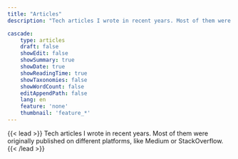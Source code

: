 ```yaml
---
title: "Articles"
description: "Tech articles I wrote in recent years. Most of them were originally published on different platforms, like Medium or StackOverflow."

cascade:
    type: articles
    draft: false
    showEdit: false
    showSummary: true
    showDate: true
    showReadingTime: true
    showTaxonomies: false
    showWordCount: false
    editAppendPath: false
    lang: en
    feature: 'none'
    thumbnail: 'feature_*'
---
```


{{< lead >}}
Tech articles I wrote in recent years. Most of them were originally published on different platforms, like Medium or StackOverflow.
{{< /lead >}}
